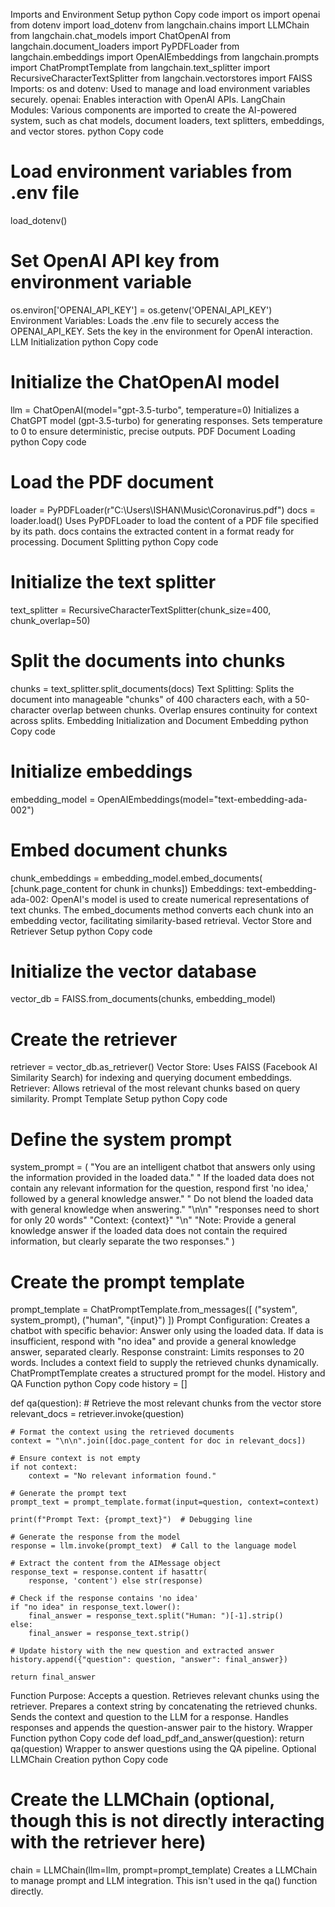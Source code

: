 Imports and Environment Setup
python
Copy code
import os
import openai
from dotenv import load_dotenv
from langchain.chains import LLMChain
from langchain.chat_models import ChatOpenAI
from langchain.document_loaders import PyPDFLoader
from langchain.embeddings import OpenAIEmbeddings
from langchain.prompts import ChatPromptTemplate
from langchain.text_splitter import RecursiveCharacterTextSplitter
from langchain.vectorstores import FAISS
Imports:
os and dotenv: Used to manage and load environment variables securely.
openai: Enables interaction with OpenAI APIs.
LangChain Modules: Various components are imported to create the AI-powered system, such as chat models, document loaders, text splitters, embeddings, and vector stores.
python
Copy code
# Load environment variables from .env file
load_dotenv()
# Set OpenAI API key from environment variable
os.environ['OPENAI_API_KEY'] = os.getenv('OPENAI_API_KEY')
Environment Variables:
Loads the .env file to securely access the OPENAI_API_KEY.
Sets the key in the environment for OpenAI interaction.
LLM Initialization
python
Copy code
# Initialize the ChatOpenAI model
llm = ChatOpenAI(model="gpt-3.5-turbo", temperature=0)
Initializes a ChatGPT model (gpt-3.5-turbo) for generating responses.
Sets temperature to 0 to ensure deterministic, precise outputs.
PDF Document Loading
python
Copy code
# Load the PDF document
loader = PyPDFLoader(r"C:\Users\ISHAN\Music\Coronavirus.pdf")
docs = loader.load()
Uses PyPDFLoader to load the content of a PDF file specified by its path.
docs contains the extracted content in a format ready for processing.
Document Splitting
python
Copy code
# Initialize the text splitter
text_splitter = RecursiveCharacterTextSplitter(chunk_size=400, chunk_overlap=50)
# Split the documents into chunks
chunks = text_splitter.split_documents(docs)
Text Splitting:
Splits the document into manageable "chunks" of 400 characters each, with a 50-character overlap between chunks.
Overlap ensures continuity for context across splits.
Embedding Initialization and Document Embedding
python
Copy code
# Initialize embeddings
embedding_model = OpenAIEmbeddings(model="text-embedding-ada-002")
# Embed document chunks
chunk_embeddings = embedding_model.embed_documents(
    [chunk.page_content for chunk in chunks])
Embeddings:
text-embedding-ada-002: OpenAI's model is used to create numerical representations of text chunks.
The embed_documents method converts each chunk into an embedding vector, facilitating similarity-based retrieval.
Vector Store and Retriever Setup
python
Copy code
# Initialize the vector database
vector_db = FAISS.from_documents(chunks, embedding_model)
# Create the retriever
retriever = vector_db.as_retriever()
Vector Store:
Uses FAISS (Facebook AI Similarity Search) for indexing and querying document embeddings.
Retriever:
Allows retrieval of the most relevant chunks based on query similarity.
Prompt Template Setup
python
Copy code
# Define the system prompt
system_prompt = (
    "You are an intelligent chatbot that answers only using the information provided in the loaded data."
    " If the loaded data does not contain any relevant information for the question, respond first 'no idea,' followed by a general knowledge answer."
    " Do not blend the loaded data with general knowledge when answering."
    "\n\n"
    "responses need to short for only 20 words"
    "Context: {context}"
    "\n"
    "Note: Provide a general knowledge answer if the loaded data does not contain the required information, but clearly separate the two responses."
)

# Create the prompt template
prompt_template = ChatPromptTemplate.from_messages([
    ("system", system_prompt),
    ("human", "{input}")
])
Prompt Configuration:
Creates a chatbot with specific behavior:
Answer only using the loaded data.
If data is insufficient, respond with "no idea" and provide a general knowledge answer, separated clearly.
Response constraint: Limits responses to 20 words.
Includes a context field to supply the retrieved chunks dynamically.
ChatPromptTemplate creates a structured prompt for the model.
History and QA Function
python
Copy code
history = []

def qa(question):
    # Retrieve the most relevant chunks from the vector store
    relevant_docs = retriever.invoke(question)

    # Format the context using the retrieved documents
    context = "\n\n".join([doc.page_content for doc in relevant_docs])

    # Ensure context is not empty
    if not context:
        context = "No relevant information found."

    # Generate the prompt text
    prompt_text = prompt_template.format(input=question, context=context)

    print(f"Prompt Text: {prompt_text}")  # Debugging line

    # Generate the response from the model
    response = llm.invoke(prompt_text)  # Call to the language model

    # Extract the content from the AIMessage object
    response_text = response.content if hasattr(
        response, 'content') else str(response)

    # Check if the response contains 'no idea'
    if "no idea" in response_text.lower():
        final_answer = response_text.split("Human: ")[-1].strip()
    else:
        final_answer = response_text.strip()

    # Update history with the new question and extracted answer
    history.append({"question": question, "answer": final_answer})

    return final_answer
Function Purpose:
Accepts a question.
Retrieves relevant chunks using the retriever.
Prepares a context string by concatenating the retrieved chunks.
Sends the context and question to the LLM for a response.
Handles responses and appends the question-answer pair to the history.
Wrapper Function
python
Copy code
def load_pdf_and_answer(question):
    return qa(question)
Wrapper to answer questions using the QA pipeline.
Optional LLMChain Creation
python
Copy code
# Create the LLMChain (optional, though this is not directly interacting with the retriever here)
chain = LLMChain(llm=llm, prompt=prompt_template)
Creates a LLMChain to manage prompt and LLM integration. This isn't used in the qa() function directly.
